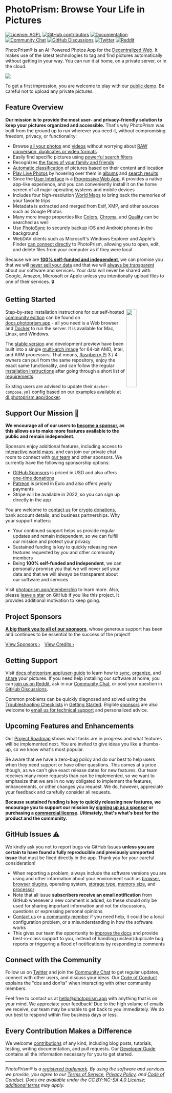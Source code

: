 PhotoPrism: Browse Your Life in Pictures
========================================

[![License: AGPL](https://img.shields.io/badge/license-AGPL-blue.svg)](https://docs.photoprism.app/license/agpl/)
[![GitHub contributors](https://img.shields.io/github/contributors/photoprism/photoprism.svg)](https://www.photoprism.app/team)
[![Documentation](https://img.shields.io/badge/read-the%20docs-4aa087.svg)](https://docs.photoprism.app/)
[![Community Chat](https://img.shields.io/badge/chat-on%20gitter-4aa087.svg)](https://link.photoprism.app/chat)
[![GitHub Discussions](https://img.shields.io/badge/ask-%20on%20github-4d6a91.svg)](https://link.photoprism.app/discussions)
[![Twitter](https://img.shields.io/badge/follow-@photoprism_app-00acee.svg)](https://link.photoprism.app/twitter)
[![Reddit](https://img.shields.io/badge/join-/r/photoprism-EC5800.svg)](https://link.photoprism.app/reddit)

PhotoPrism® is an AI-Powered Photos App for the [Decentralized Web](https://en.wikipedia.org/wiki/Decentralized_web).
It makes use of the latest technologies to tag and find pictures automatically without getting in your way.
You can run it at home, on a private server, or in the cloud.

![](https://dl.photoprism.app/img/ui/desktop-1000px.jpg)

To get a first impression, you are welcome to play with our [public demo](https://try.photoprism.app/). Be careful not to upload any private pictures.

## Feature Overview ##

**Our mission is to provide the most user- and privacy-friendly solution to keep your pictures organized and accessible.** That's why PhotoPrism was built from the ground up to run wherever you need it, without compromising freedom, privacy, or functionality:

* Browse [all your photos](https://docs.photoprism.app/user-guide/organize/browse/) and [videos](https://try.photoprism.app/library/videos) without worrying about [RAW conversion, duplicates or video formats](https://docs.photoprism.app/user-guide/settings/library/)
* Easily find specific pictures using [powerful search filters](https://try.photoprism.app/library/browse?view=cards&q=flower%20color%3Ared)
* Recognizes [the faces of your family and friends](https://try.photoprism.app/library/people)
* [Automatic classification](https://try.photoprism.app/library/labels) of pictures based on their content and location
* [Play Live Photos](https://try.photoprism.app/library/live) by hovering over them in [albums](https://try.photoprism.app/library/albums) and [search results](https://try.photoprism.app/library/browse?view=cards&q=type%3Alive)
* Since the [User Interface](https://try.photoprism.app/) is a [Progressive Web App](https://developer.mozilla.org/en-US/docs/Web/Progressive_web_apps),
  it provides a native app-like experience, and you can conveniently install it on the home screen of all major operating systems and mobile devices
* Includes four high-resolution [World Maps](https://try.photoprism.app/library/places) to bring back the memories of your favorite trips
* Metadata is extracted and merged from Exif, XMP, and other sources such as Google Photos
* Many more image properties like [Colors](https://try.photoprism.app/library/browse?view=cards&q=color:red), [Chroma](https://try.photoprism.app/library/browse?view=cards&q=mono%3Atrue), and [Quality](https://try.photoprism.app/library/review) can be searched as well
* Use [PhotoSync](https://link.photoprism.app/photosync) to securely backup iOS and Android phones in the background
* WebDAV clients such as Microsoft's Windows Explorer and Apple's Finder [can connect directly](https://docs.photoprism.app/user-guide/sync/webdav/) to PhotoPrism, allowing you to open, edit, and delete files from your computer as if they were local

Because we are [**100% self-funded and independent**](https://www.photoprism.app/membership), we can promise you that we will [never sell your data](https://www.photoprism.app/privacy) and that we will [always be transparent](https://www.photoprism.app/terms) about our software and services. Your data will never be shared with Google, Amazon, Microsoft or Apple unless you intentionally upload files to one of their services. 🔒

## Getting Started ##
<img align="right" width="25%" src="https://www.photoprism.app/user/pages/01.home/03._screenshots/iphone-maps-hybrid-540px.png">

Step-by-step installation instructions for our self-hosted [community edition](https://www.photoprism.app/get) can be found 
on [docs.photoprism.app](https://docs.photoprism.app/getting-started/) -
all you need is a Web browser and [Docker](https://docs.docker.com/get-docker/) to run the server. 
It is available for Mac, Linux, and Windows.

The [stable version](https://docs.photoprism.app/release-notes/) and development 
preview have been built into a single [multi-arch image](https://link.photoprism.app/docker-hub) for 64-bit AMD, Intel,
and ARM processors. That means, [Raspberry Pi](https://docs.photoprism.app/getting-started/raspberry-pi/) 3 / 4 owners can pull 
from the same repository, enjoy the exact same functionality, and can follow the regular 
[installation instructions](https://docs.photoprism.app/getting-started/docker-compose/) 
after going through a short list of [requirements](https://docs.photoprism.app/getting-started/raspberry-pi/).

Existing users are advised to update their `docker-compose.yml` config based on our examples
available at [dl.photoprism.app/docker](https://dl.photoprism.app/docker/).

## Support Our Mission 💎 ##

**We encourage all of our users to [become a sponsor](https://www.photoprism.app/membership), as this allows us to make more features available to the public and remain independent.**

Sponsors enjoy additional features, including access to [interactive world maps](https://try.photoprism.app/library/places), and can join our private chat room to connect with [our team](https://www.photoprism.app/team) and other sponsors. We currently have the following sponsorship options:

- [GitHub Sponsors](https://link.photoprism.app/sponsor) is priced in USD and also offers [one-time donations](https://link.photoprism.app/donate)
- [Patreon](https://link.photoprism.app/patreon) is priced in Euro and also offers yearly payments
- Stripe will be available in 2022, so you can sign up directly in the app

You are welcome to [contact us](https://www.photoprism.app/contact) for [crypto donations](https://www.photoprism.app/crypto-donations), bank account details, and business partnerships. Why your support matters:

- Your continued support helps us provide regular updates and remain independent, so we can fulfill our mission and protect your privacy
- Sustained funding is key to quickly releasing new features requested by you and other community members
- Being **100% self-funded and independent**, we can personally promise you that we will never sell your data and that we will always be transparent about our software and services

Visit [photoprism.app/membership](https://www.photoprism.app/membership) to learn more. Also, please [leave a star](https://github.com/photoprism/photoprism/stargazers) on GitHub if you like this project.
It provides additional motivation to keep going.

## Project Sponsors ##

[**A big thank you to all of our sponsors**](SPONSORS.md), whose generous support has been and continues to be essential to the success of the project!

[View Sponsors ›](SPONSORS.md) [View Credits ›](https://docs.photoprism.app/credits/)

## Getting Support ##

Visit [docs.photoprism.app/user-guide](https://docs.photoprism.app/user-guide/) to learn how to [sync](https://docs.photoprism.app/user-guide/sync/webdav/), [organize](https://docs.photoprism.app/user-guide/library/), and [share](https://docs.photoprism.app/user-guide/share/) your pictures. If you need help installing our software at home, you can [join us on Reddit](https://link.photoprism.app/reddit), ask in our [Community Chat](https://link.photoprism.app/chat), or post your question in [GitHub Discussions](https://link.photoprism.app/discussions).

Common problems can be quickly diagnosed and solved using the [Troubleshooting Checklists](https://docs.photoprism.app/getting-started/troubleshooting/) in [Getting Started](https://docs.photoprism.app/getting-started/). Eligible [sponsors](https://www.photoprism.app/membership) are also welcome to [email us for technical support](https://www.photoprism.app/contact) and personalized advice.

## Upcoming Features and Enhancements ##

Our [Project Roadmap](https://link.photoprism.app/roadmap) shows what tasks are in progress and what features will be implemented next. You are invited to give ideas you like a thumbs-up, so we know what's most popular.

Be aware that we have a zero-bug policy and do our best to help users when they need support or have other questions. This comes at a price though, as we can't give exact release dates for new features. Our team receives many more requests than can be implemented, so we want to emphasize that we are in no way obligated to implement the features, enhancements, or other changes you request. We do, however, appreciate your feedback and carefully consider all requests.

**Because sustained funding is key to quickly releasing new features, we encourage you to support our mission by [signing up as a sponsor](https://link.photoprism.app/sponsor) or purchasing a [commercial license](https://www.photoprism.app/teams). Ultimately, that's what's best for the product and the community.**

## GitHub Issues ⚠️ ##

We kindly ask you not to report bugs via GitHub Issues **unless you are certain to have found a fully reproducible and previously unreported issue** that must be fixed directly in the app. Thank you for your careful consideration!

- When reporting a problem, always include the software versions you are using and other information about your environment such as [browser, browser plugins](https://docs.photoprism.app/getting-started/troubleshooting/browsers/), operating system, [storage type](https://docs.photoprism.app/getting-started/troubleshooting/performance/#storage), [memory size](https://docs.photoprism.app/getting-started/troubleshooting/performance/#memory), and [processor](https://docs.photoprism.app/getting-started/troubleshooting/performance/#server-cpu)
- Note that all issue **subscribers receive an email notification** from GitHub whenever a new comment is added, so these should only be used for sharing important information and not for discussions, questions or expressing personal opinions
- [Contact us](https://www.photoprism.app/contact) or [a community member](https://link.photoprism.app/discussions) if you need help, it could be a local configuration problem, or a misunderstanding in how the software works
- This gives our team the opportunity to [improve the docs](https://docs.photoprism.app/getting-started/troubleshooting/) and provide best-in-class support to you, instead of handling unclear/duplicate bug reports or triggering a flood of notifications by responding to comments

## Connect with the Community ##

Follow us on [Twitter](https://link.photoprism.app/twitter) and join the [Community Chat](https://link.photoprism.app/chat)
to get regular updates, connect with other users, and discuss your ideas. Our [Code of Conduct](https://www.photoprism.app/code-of-conduct) explains the "dos and don’ts" when interacting with other community members.

Feel free to contact us at [hello@photoprism.app](mailto:hello@photoprism.app) with anything that is on your mind. We appreciate your feedback! Due to the high volume of emails we receive, our team may be unable to get back to you immediately. We do our best to respond within five business days or less.

## Every Contribution Makes a Difference ##

We welcome [contributions](CONTRIBUTING.md) of any kind, including blog posts, tutorials, testing, writing documentation, and pull requests. Our [Developer Guide](https://docs.photoprism.app/developer-guide/) contains all the information necessary for you to get started.

----

*PhotoPrism® is a [registered trademark](https://www.photoprism.app/trademark). By using the software and services we provide, you agree to our [Terms of Service](https://www.photoprism.app/terms), [Privacy Policy](https://www.photoprism.app/privacy), and [Code of Conduct](https://www.photoprism.app/code-of-conduct). Docs are [available](https://link.photoprism.app/github-docs) under the [CC BY-NC-SA 4.0 License](https://creativecommons.org/licenses/by-nc-sa/4.0/); [additional terms](https://github.com/photoprism/photoprism/blob/develop/assets/README.md) may apply.*
